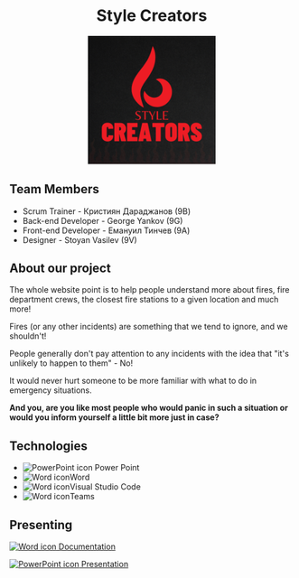<h1 align="center"> Style Creators </h1>
<p align="center">
  <img src="images/Team_logo.png" alt="Style Creators Logo" width="45%">
</p>

## Team Members
<ul>
  <li>Scrum Trainer - Кристиян Дараджанов (9B)</li>
  <li>Back-end Developer - George Yankov (9G)</li>
  <li>Front-end Developer - Емануил Тинчев (9A)</li>
  <li>Designer - Stoyan Vasilev (9V)</li>
</ul>

## About our project
<p>The whole website point is to help people understand more about fires, fire department crews, the closest fire stations to a given location and much more!</p>
<p>Fires (or any other incidents) are something that we tend to ignore, and we shouldn't!</p>
<p>People generally don't pay attention to any incidents with the idea that "it's unlikely to happen to them" - No!</p>
<p>It would never hurt someone to be more familiar with what to do in emergency situations.</p>
<p><b>And you, are you like most people who would panic in such a situation or would you inform yourself a little bit more just in case?</b></p>

## Technologies 
<ul>
  <li><img src="https://img.icons8.com/fluency/48/000000/microsoft-powerpoint-2019.png" alt="PowerPoint icon" width=20px /> Power Point </li>
  <li><img src="https://img.icons8.com/fluency/48/000000/microsoft-word-2019.png" alt="Word icon" width=20px />Word </li>
  <li><img src="https://banner2.cleanpng.com/20180329/cgq/avjwsaqyg.webp"alt="Word icon" width=20px />Visual Studio Code </li>
  <li><img src="https://cdn0.iconfinder.com/data/icons/logos-microsoft-office-365/128/Microsoft_Office-10-512.png"alt="Word icon" width=20px />Teams</li>
</ul>

## Presenting 
<a href="#" target="_blank"> <img src="https://img.icons8.com/fluency/48/000000/microsoft-word-2019.png" alt="Word icon" width=20px /> Documentation </a>

<a href="https://codingburgas-my.sharepoint.com/:p:/g/personal/kgdaradjanov23_codingburgas_bg/EdzwUkv-2SJCm6gk63LTpy8BnRpievGmeZhSMz0kJaDnLA" target="_blank">
<img src="https://img.icons8.com/fluency/48/000000/microsoft-powerpoint-2019.png" alt="PowerPoint icon" width=20px /> Presentation </a>